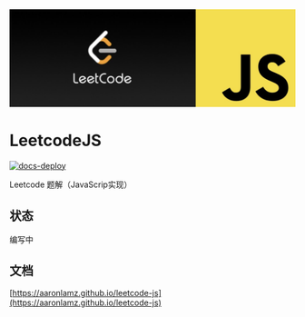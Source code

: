 <div align="center">
<img src="./hero.png">
</div>


# LeetcodeJS 

[![docs-deploy](https://github.com/aaronlamz/leetcode-js/actions/workflows/docs-deploy.yml/badge.svg)](https://github.com/aaronlamz/leetcode-js/actions/workflows/docs-deploy.yml)


Leetcode 题解（JavaScrip实现）

## 状态
编写中

## 文档
[https://aaronlamz.github.io/leetcode-js](https://aaronlamz.github.io/leetcode-js)
